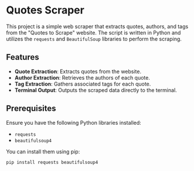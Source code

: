 # Quotes Scraper

This project is a simple web scraper that extracts quotes, authors, and tags from the "Quotes to Scrape" website. The script is written in Python and utilizes the `requests` and `BeautifulSoup` libraries to perform the scraping.

## Features

- **Quote Extraction**: Extracts quotes from the website.
- **Author Extraction**: Retrieves the authors of each quote.
- **Tag Extraction**: Gathers associated tags for each quote.
- **Terminal Output**: Outputs the scraped data directly to the terminal.

## Prerequisites

Ensure you have the following Python libraries installed:

- `requests`
- `beautifulsoup4`

You can install them using pip:

```bash
pip install requests beautifulsoup4
